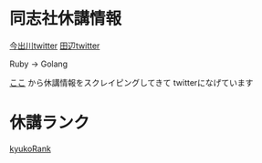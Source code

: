 # 同志社休講情報

[今出川twitter](https://twitter.com/kyuko_imadegawa)
[田辺twitter](https://twitter.com/kyuko_tanabe)


Ruby -> Golang

[ここ](http://duet.doshisha.ac.jp/kyuko/i/)
から休講情報をスクレイピングしてきて
twitterになげています

# 休講ランク

[kyukoRank](https://github.com/g-hyoga/kyukoRank)
